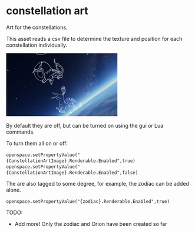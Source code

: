 # constellation art

Art for the constellations.

This asset reads a csv file to determine the texture and position for each constellation individually.

<img src="screenshots/constellation-art-sample-2.jpg" width="60%">

By default they are off, but can be turned on using the gui or Lua commands.

To turn them all on or off:

```
openspace.setPropertyValue("{ConstellationArtImage}.Renderable.Enabled",true)
openspace.setPropertyValue("{ConstellationArtImage}.Renderable.Enabled",false)
```

The are also tagged to some degree, for example, the zodiac can be added alone.

```
openspace.setPropertyValue("{zodiac}.Renderable.Enabled",true)
```
TODO:

* Add more! Only the zodiac and Orion have been created so far
